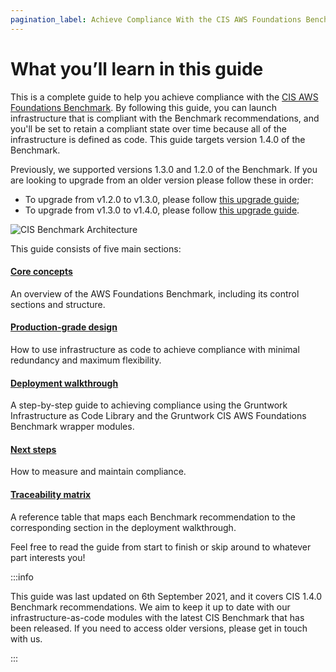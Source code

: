```yaml
---
pagination_label: Achieve Compliance With the CIS AWS Foundations Benchmark
---
```


# What you’ll learn in this guide

This is a complete guide to help you achieve compliance with the
[CIS AWS Foundations Benchmark](https://www.cisecurity.org/benchmark/amazon_web_services/). By following this guide,
you can launch infrastructure that is compliant with the Benchmark recommendations, and you'll be set to retain a
compliant state over time because all of the infrastructure is defined as code. This guide targets version 1.4.0 of the Benchmark.

Previously, we supported versions 1.3.0 and 1.2.0 of the Benchmark. If you are looking to upgrade from an older version please follow these in order:

<!-- TODO: Fix the links below -->
* To upgrade from v1.2.0 to v1.3.0, please follow [this upgrade guide](/guides/upgrades/how-to-update-to-cis-13/);
* To upgrade from v1.3.0 to v1.4.0, please follow [this upgrade guide](/guides/upgrades/how-to-update-to-cis-14/).

![CIS Benchmark Architecture](/img/guides/build-it-yourself/achieve-compliance/cis-account-architecture.png)

This guide consists of five main sections:

<div className="dlist">

#### [Core concepts](#core_concepts)

An overview of the AWS Foundations Benchmark, including its control sections and structure.

#### [Production-grade design](#production_grade_design)

How to use infrastructure as code to achieve compliance with minimal redundancy and maximum flexibility.

#### [Deployment walkthrough](#deployment_walkthrough)

A step-by-step guide to achieving compliance using the Gruntwork Infrastructure as Code Library and the
Gruntwork CIS AWS Foundations Benchmark wrapper modules.

#### [Next steps](#next_steps)

How to measure and maintain compliance.

#### [Traceability matrix](#traceability_matrix)

A reference table that maps each Benchmark recommendation to the corresponding section in the deployment
walkthrough.


</div>

Feel free to read the guide from start to finish or skip around to whatever part interests you!

:::info

This guide was last updated on 6th September 2021, and it covers CIS 1.4.0 Benchmark recommendations. We aim to keep
it up to date with our infrastructure-as-code modules with the latest CIS Benchmark that has been released.
If you need to access older versions, please get in touch with us.

:::
